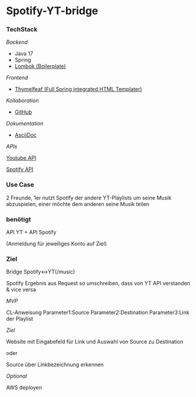 # Spotify-YT-bridge


### TechStack
*Backend*
- Java 17
- Spring
- [Lombok   (Boilerplate)](https://projectlombok.org/features/)
  
*Frontend*
- [Thymelfeaf (Full Spring integrated HTML Templater)](https://www.thymeleaf.org/doc/tutorials/3.0/thymeleafspring.html)

*Kollaboration*
- [GitHub](https://github.com/itsDaVen/Spotify-YT-bridge)

*Dokumentation*
- [AsciiDoc](https://docs.asciidoctor.org/asciidoctor/latest/)

*APIs*

[Youtube API](https://developers.google.com/youtube/v3/docs?hl=de)

[Spotify API](https://developer.spotify.com/documentation/web-api)

 ### Use Case
2 Freunde, 1er nutzt Spotify der andere YT-Playlists um seine Musik abzuspielen,
einer möchte dem anderen seine Musik teilen

### benötigt
API YT + API Spotify

(Anmeldung für jeweiliges Konto auf Ziel)


### Ziel

Bridge Spotify<->YT(/music)

Spotify Ergebnis aus Request so umschreiben, dass von YT API verstanden
& vice versa


*MVP*

CL-Anweisung 
Parameter1:Source Parameter2:Destination Parameter3:Link der Playlist




*Ziel*

Website mit Eingabefeld für Link und Auswahl von Source zu Destination

oder 

Source über Linkbezeichnung erkennen


*Optional*

AWS deployen
